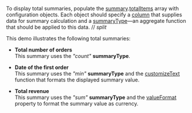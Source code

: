 To display total summaries, populate the [summary](/Documentation/ApiReference/UI_Components/dxDataGrid/Configuration/summary/).[totalItems](/Documentation/ApiReference/UI_Components/dxDataGrid/Configuration/summary/totalItems/) array with configuration objects. Each object should specify a [column](/Documentation/ApiReference/UI_Components/dxDataGrid/Configuration/summary/totalItems/#column) that supplies data for summary calculation and a [summaryType](/Documentation/ApiReference/UI_Components/dxDataGrid/Configuration/summary/totalItems/#summaryType)&mdash;an aggregate function that should be applied to this data.
// _split_

This demo illustrates the following total summaries:

- **Total number of orders**             
This summary uses the *"count"* **summaryType**.

- **Date of the first order**              
This summary uses the *"min"* **summaryType** and the [customizeText](/Documentation/ApiReference/UI_Components/dxDataGrid/Configuration/summary/totalItems/#customizeText) function that formats the displayed summary value.
   
- **Total revenue**        
This summary uses the *"sum"* **summaryType** and the [valueFormat](/Documentation/ApiReference/UI_Components/dxDataGrid/Configuration/summary/totalItems/#valueFormat) property to format the summary value as currency.
